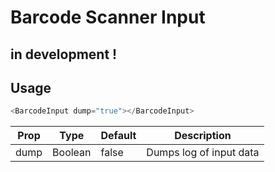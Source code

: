 # Barcode Scanner Input

## in development !

## Usage

```js
<BarcodeInput dump="true"></BarcodeInput>
```

| Prop | Type    | Default | Description             |
| ---- | ------- | ------- | ----------------------- |
| dump | Boolean | false   | Dumps log of input data |
